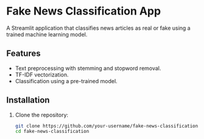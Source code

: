 # Fake News Classification App

A Streamlit application that classifies news articles as real or fake using a trained machine learning model.

## Features

- Text preprocessing with stemming and stopword removal.
- TF-IDF vectorization.
- Classification using a pre-trained model.

## Installation

1. Clone the repository:

   ```bash
   git clone https://github.com/your-username/fake-news-classification.git
   cd fake-news-classification
